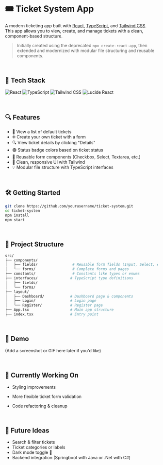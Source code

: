 # 🎟️ Ticket System App

A modern ticketing app built with [React](https://react.dev/), [TypeScript](https://www.typescriptlang.org/), and [Tailwind CSS](https://tailwindcss.com/).  
This app allows you to view, create, and manage tickets with a clean, component-based structure.

> Initially created using the deprecated `npx create-react-app`, then extended and modernized with modular file structuring and reusable components.

<br />

## 🚀 Tech Stack

![React](https://img.shields.io/badge/React-20232A?style=for-the-badge&logo=react&logoColor=61DAFB)
![TypeScript](https://img.shields.io/badge/TypeScript-3178C6?style=for-the-badge&logo=typescript&logoColor=white)
![Tailwind CSS](https://img.shields.io/badge/TailwindCSS-0EA5E9?style=for-the-badge&logo=tailwindcss&logoColor=white)
![Lucide React](https://img.shields.io/badge/Lucide-000000?style=for-the-badge&logo=lucide&logoColor=white)

<br />

## 🔍 Features

- 🧾 View a list of default tickets
- ➕ Create your own ticket with a form
- 🔍 View ticket details by clicking "Details"
- 🟢 Status badge colors based on ticket status
- 🧩 Reusable form components (Checkbox, Select, Textarea, etc.)
- 🎨 Clean, responsive UI with Tailwind
- 💡 Modular file structure with TypeScript interfaces

<br />

## 🛠️ Getting Started

```bash
git clone https://github.com/yourusername/ticket-system.git
cd ticket-system
npm install
npm start
```
<br />

## 📁 Project Structure
```bash
src/
├── components/
│   ├── fields/                # Reusable form fields (Input, Select, etc.)
│   └── forms/                 # Complete forms and pages
├── constants/                 # Constants like types or enums
├── interfaces/               # TypeScript type definitions
│   ├── fields/
│   └── forms/
├── layout/
│   ├── Dashboard/            # Dashboard page & components
│   ├── Login/                # Login page
│   └── Register/             # Register page
├── App.tsx                   # Main app structure
├── index.tsx                 # Entry point
```
<br />


## 📸 Demo
(Add a screenshot or GIF here later if you'd like)

<br />

## 🚧 Currently Working On

- Styling improvements
- More flexible ticket form validation
- Code refactoring & cleanup

  <br />

## 🧠 Future Ideas

- Search & filter tickets
- Ticket categories or labels
- Dark mode toggle 🌙
- Backend integration (Springboot with Java or .Net with C#)
